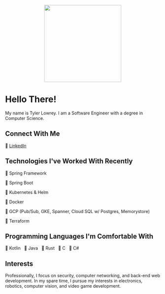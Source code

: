 <p align="center">
  <img width="250" src="https://storage.googleapis.com/tylerlowrey-public-images/t_logo_circle.png">
</p>

# Hello There!
My name is Tyler Lowrey. I am a Software Engineer with a degree in Computer Science. 

## Connect With Me
:link:&nbsp;[LinkedIn](https://www.linkedin.com/in/tylerlowrey/)

## Technologies I've Worked With Recently
:large_blue_diamond:&nbsp;Spring Framework 

:large_blue_diamond:&nbsp;Spring Boot 

:large_blue_diamond:&nbsp;Kubernetes & Helm

:large_blue_diamond:&nbsp;Docker 

:large_blue_diamond:&nbsp;GCP (Pub/Sub, GKE, Spanner, Cloud SQL w/ Postgres, Memorystore) 

:large_blue_diamond:&nbsp;Terraform


## Programming Languages I'm Comfortable With
:large_orange_diamond:&nbsp;Kotlin &nbsp;&nbsp;:large_orange_diamond:&nbsp;Java &nbsp;&nbsp;:large_orange_diamond:&nbsp;Rust &nbsp;&nbsp;:large_orange_diamond:&nbsp;C &nbsp;&nbsp;:large_orange_diamond:&nbsp;C#

## Interests
Professionally, I focus on security, computer networking, and back-end web development. In my spare time, I pursue my interests in electronics, robotics, computer vision, and video game development.
